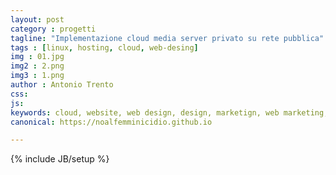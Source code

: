 ```yaml
---
layout: post
category : progetti
tagline: "Implementazione cloud media server privato su rete pubblica"
tags : [linux, hosting, cloud, web-desing]
img : 01.jpg
img2 : 2.png
img3 : 1.png
author : Antonio Trento
css: 
js: 
keywords: cloud, website, web design, design, marketign, web marketing, linux, server
canonical: https://noalfemminicidio.github.io

---
```

{% include JB/setup %}
<!--more-->
